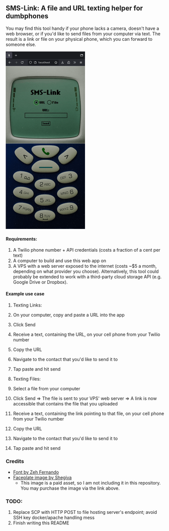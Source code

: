 ## SMS-Link: A file and URL texting helper for dumbphones

You may find this tool handy if your phone lacks a camera, doesn't have a web browser, or if you'd like to send files from your computer via text. The result is a link or file on your physical phone, which you can forward to someone else.

<img src="demo.gif" width=50%>

#### Requirements:

1. A Twilio phone number + API credentials (costs a fraction of a cent per text)
2. A computer to build and use this web app on
3. A VPS with a web server exposed to the internet (costs ~$5 a month, depending on what provider you choose). Alternatively, this tool could probably be extended to work with a third-party cloud storage API (e.g. Google Drive or Dropbox).

#### Example use case

1. Texting Links:

1. On your computer, copy and paste a URL into the app
2. Click Send
3. Receive a text, containing the URL, on your cell phone from your Twilio number
4. Copy the URL
5. Navigate to the contact that you'd like to send it to
6. Tap paste and hit send

2. Texting Files:

1. Select a file from your computer
2. Click Send => The file is sent to your VPS' web server => A link is now accessible that contains the file that you uploaded
3. Receive a text, containing the link pointing to that file, on your cell phone from your Twilio number
4. Copy the URL
5. Navigate to the contact that you'd like to send it to
6. Tap paste and hit send


### Credits

* [Font by Zeh Fernando](https://www.dafont.com/nokia-cellphone.font)
* [Faceplate image by Shegiva](https://shegiva.gumroad.com/l/iphonewallpaperretro?layout=profile&recommended_by=library)
  + This image is a paid asset, so I am not including it in this repository. You may purchase the image via the link above.

### TODO:

1. Replace SCP with HTTP POST to file hosting server's endpoint; avoid SSH key docker/apache handling mess
2. Finish writing this README

